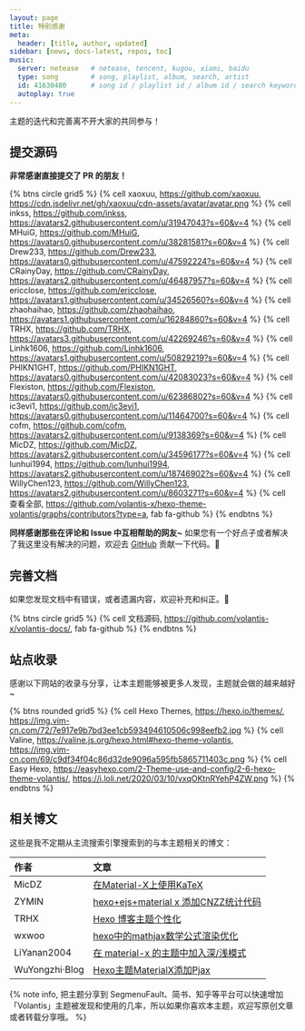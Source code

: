 ```yaml
---
layout: page
title: 特别感谢
meta:
  header: [title, author, updated]
sidebar: [news, docs-latest, repos, toc]
music:
  server: netease   # netease, tencent, kugou, xiami, baidu
  type: song        # song, playlist, album, search, artist
  id: 41630480      # song id / playlist id / album id / search keyword
  autoplay: true
---
```


主题的迭代和完善离不开大家的共同参与！

## 提交源码

**非常感谢直接提交了 PR 的朋友！**

{% btns circle grid5 %}
{% cell xaoxuu, https://github.com/xaoxuu, https://cdn.jsdelivr.net/gh/xaoxuu/cdn-assets/avatar/avatar.png %}
{% cell inkss, https://github.com/inkss, https://avatars2.githubusercontent.com/u/31947043?s=60&v=4 %}
{% cell MHuiG, https://github.com/MHuiG, https://avatars0.githubusercontent.com/u/38281581?s=60&v=4 %}
{% cell Drew233, https://github.com/Drew233, https://avatars0.githubusercontent.com/u/47592224?s=60&v=4 %}
{% cell CRainyDay, https://github.com/CRainyDay, https://avatars2.githubusercontent.com/u/46487957?s=60&v=4 %}
{% cell ericclose, https://github.com/ericclose, https://avatars1.githubusercontent.com/u/34526560?s=60&v=4 %}
{% cell zhaohaihao, https://github.com/zhaohaihao, https://avatars1.githubusercontent.com/u/16284860?s=60&v=4 %}
{% cell TRHX, https://github.com/TRHX, https://avatars3.githubusercontent.com/u/42269246?s=60&v=4 %}
{% cell Linhk1606, https://github.com/Linhk1606, https://avatars1.githubusercontent.com/u/50829219?s=60&v=4 %}
{% cell PHIKN1GHT, https://github.com/PHIKN1GHT, https://avatars0.githubusercontent.com/u/42083023?s=60&v=4 %}
{% cell Flexiston, https://github.com/Flexiston, https://avatars0.githubusercontent.com/u/62386802?s=60&v=4 %}
{% cell ic3evi1, https://github.com/ic3evi1, https://avatars0.githubusercontent.com/u/11464700?s=60&v=4 %}
{% cell cofm, https://github.com/cofm, https://avatars2.githubusercontent.com/u/9138369?s=60&v=4 %}
{% cell MicDZ, https://github.com/MicDZ, https://avatars2.githubusercontent.com/u/34596177?s=60&v=4 %}
{% cell lunhui1994, https://github.com/lunhui1994, https://avatars2.githubusercontent.com/u/18746902?s=60&v=4 %}
{% cell WillyChen123, https://github.com/WillyChen123, https://avatars2.githubusercontent.com/u/8603271?s=60&v=4 %}
{% cell 查看全部, https://github.com/volantis-x/hexo-theme-volantis/graphs/contributors?type=a, fab fa-github %}
{% endbtns %}


**同样感谢那些在评论和 Issue 中互相帮助的网友~**
如果您有一个好点子或者解决了我这里没有解决的问题，欢迎去 [GitHub](https://github.com/volantis-x/hexo-theme-volantis/) 贡献一下代码。👏

## 完善文档

如果您发现文档中有错误，或者遗漏内容，欢迎补充和纠正。👏

{% btns circle grid5 %}
{% cell 文档源码, https://github.com/volantis-x/volantis-docs/, fab fa-github %}
{% endbtns %}


## 站点收录

感谢以下网站的收录与分享，让本主题能够被更多人发现，主题就会做的越来越好~

{% btns rounded grid5 %}
{% cell Hexo Themes, https://hexo.io/themes/, https://img.vim-cn.com/72/7e917e9b7bd3ee1cb593494610506c998eefb2.jpg %}
{% cell Valine, https://valine.js.org/hexo.html#hexo-theme-volantis, https://img.vim-cn.com/69/c9df34f04c86d32de9096a595fb5865711403c.png %}
{% cell Easy Hexo, https://easyhexo.com/2-Theme-use-and-config/2-6-hexo-theme-volantis/, https://i.loli.net/2020/03/10/vxqOKtnRYehP4ZW.png %}
{% endbtns %}

## 相关博文

这些是我不定期从主流搜索引擎搜索到的与本主题相关的博文：

<overflow>

| 作者   | 文章                                                         |
| :------ | :------------------------------------------------------------ |
| MicDZ | [在Material-X上使用KaTeX](https://www.micdz.cn/article/katex-on-volantis/) |
| ZYMIN | [hexo+ejs+material x 添加CNZZ统计代码](https://zymin.cn/arcticle/hexo+ejs+material.html) |
| TRHX | [Hexo 博客主题个性化](https://itrhx.com/2018/08/27/A04-Hexo-blog-topic-personalization/) |
| wxwoo | [hexo中的mathjax数学公式渲染优化](https://wxwoo.top/2019/05/15/hexo-mathjax-renderer-optimization/) |
| LiYanan2004 | [在 material-x 的主题中加入深/浅模式](https://liyanan2004.ml/Enable_Dark_mode_in_your_blog_with_material-x//) |
| WuYongzhi·Blog | [Hexo主题MaterialX添加Pjax](https://wuyongzhi.top/undefined/999270176/) |

{% note info, 把主题分享到 SegmenuFault、简书、知乎等平台可以快速增加「Volantis」主题被发现和使用的几率，所以如果你喜欢本主题，欢迎写原创文章或者转载分享哦。 %}
